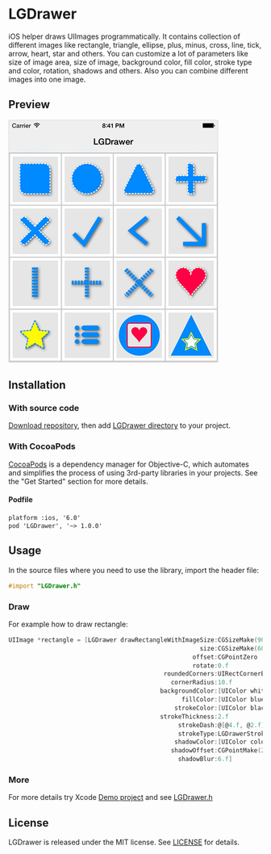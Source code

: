 # LGDrawer

iOS helper draws UIImages programmatically.
It contains collection of different images like rectangle, triangle, ellipse, plus, minus, cross, line, tick, arrow, heart, star and others.
You can customize a lot of parameters like size of image area, size of image, background color, fill color, stroke type and color, rotation, shadows and others.
Also you can combine different images into one image.

## Preview

<img src="https://raw.githubusercontent.com/Friend-LGA/ReadmeFiles/master/LGDrawer/1.png"/>

## Installation

### With source code

[Download repository](https://github.com/Friend-LGA/LGDrawer/archive/master.zip), then add [LGDrawer directory](https://github.com/Friend-LGA/LGDrawer/blob/master/LGDrawer/) to your project.

### With CocoaPods

[CocoaPods](http://cocoapods.org/) is a dependency manager for Objective-C, which automates and simplifies the process of using 3rd-party libraries in your projects. See the "Get Started" section for more details.

#### Podfile

```
platform :ios, '6.0'
pod 'LGDrawer', '~> 1.0.0'
```

## Usage

In the source files where you need to use the library, import the header file:

```objective-c
#import "LGDrawer.h"
```

### Draw

For example how to draw rectangle:

```objective-c
UIImage *rectangle = [LGDrawer drawRectangleWithImageSize:CGSizeMake(90.f, 90.f)
                                                     size:CGSizeMake(60.f, 60.f)
                                                   offset:CGPointZero
                                                   rotate:0.f
                                           roundedCorners:UIRectCornerBottomLeft|UIRectCornerTopRight
                                             cornerRadius:10.f
                                          backgroundColor:[UIColor whiteColor]
                                                fillColor:[UIColor blueColor]
                                              strokeColor:[UIColor blackColor]
                                          strokeThickness:2.f
                                               strokeDash:@[@4.f, @2.f] // first - length of line, second - length of space | you can use more arguments in array
                                               strokeType:LGDrawerStrokeTypeCenter
                                              shadowColor:[UIColor colorWithWhite:0.f alpha:0.5]
                                             shadowOffset:CGPointMake(2.f, 2.f)
                                               shadowBlur:6.f]
```

### More

For more details try Xcode [Demo project](https://github.com/Friend-LGA/LGDrawer/blob/master/Demo) and see [LGDrawer.h](https://github.com/Friend-LGA/LGDrawer/blob/master/LGDrawer/LGDrawer.h)

## License

LGDrawer is released under the MIT license. See [LICENSE](https://raw.githubusercontent.com/Friend-LGA/LGDrawer/master/LICENSE) for details.
